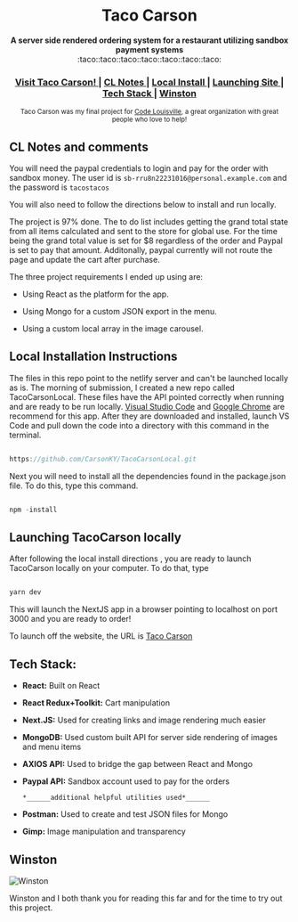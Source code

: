 <h1 align="center">Taco Carson</h1>

<div align="center">
  <strong>A server side rendered ordering system for a restaurant utilizing sandbox payment systems</strong>
</div>


<div align="center">
  :taco::taco::taco::taco::taco::taco::taco:
</div>




<div align="center">
  <h3>
    <a href="https://tacocarson.netlify.app">
      Visit Taco Carson!
    </a>
    <span> | </span>
    <a href="#">
      CL Notes
    </a>
    <span> | </span>
    <a href="#">
      Local Install
    </a>
    <span> | </span>
    <!-- <a href="#"> -->
    <!--   CLI -->
    <!-- </a> -->
    <!-- <span> | </span> -->
    <a href="#">
      Launching Site
    </a>
    <span> | </span>
    <a href="#">
      Tech Stack
    </a>
    <span> | </span>
     <a href="#">
      Winston
    </a>
  </h3>
</div>


<div align="center">

  <sub>Taco Carson was my final project for <a href=https://codelouisville.org>Code Louisville</a>, a great organization with great people who love to help!

</div>

## CL Notes and comments

  You will need the paypal credentials to login and pay for the order with sandbox money. The user id is `sb-rru8n22231016@personal.example.com` and the password is `tacostacos`
  
  You will also need to follow the directions below to install and run locally.

   The project is 97% done.  The to do list includes getting the grand total state from all items calculated and sent to the store for global use.   For the time being the grand total value is set for $8 regardless of the order and Paypal is set to pay that amount.  Additonally, paypal currently will not route the page and update the cart after purchase.

  The three project requirements I ended up using are:

 - Using React as the platform for the app.

- Using Mongo for a custom JSON export in the menu.

- Using a custom local array in the image carousel.


## Local Installation Instructions

  The files in this repo point to the netlify server and can't be launched locally as is.  The morning of submission, I created a new repo called TacoCarsonLocal.  These files have the API pointed correctly when running and are ready to be run locally. <a href=https://code.visualstudio.com>Visual Studio Code</a> and <a href=https://www.google.com/chrome>Google Chrome</a> are recommend for this app.  After they are downloaded and installed, launch VS Code and pull down the code into a directory with this command in the terminal.


  ```js

https://github.com/CarsonKY/TacoCarsonLocal.git

```

  Next you will need to install all the dependencies found in the package.json file.  To do this, type this command.

```js

npm -install

```

  

## Launching TacoCarson locally

 

  After following the local install directions , you are ready to launch TacoCarson locally on your computer.  To do that, type

```js

yarn dev

```

  This will launch the NextJS app in a browser pointing to localhost on port 3000 and you are ready to order! 

  To launch off the website, the URL is <a href=https://tacocarson.netlify.com>Taco Carson</a>


## Tech Stack:

- __React:__ Built on React

- __React Redux+Toolkit:__ Cart manipulation

- __Next.JS:__ Used for creating links and image rendering much easier

- __MongoDB:__ Used custom built API for server side rendering of images and menu items

- __AXIOS API:__ Used to bridge the gap between React and Mongo

- __Paypal API:__ Sandbox account used to pay for the orders
 

   `*______additional helpful utilities used*______`

- __Postman:__ Used to create and test JSON files for Mongo

- __Gimp:__ Image manipulation and transparency

## Winston

![Winston](https://carsonh.com/images/rsz_winston2.png)

Winston and I both thank you for reading this far and for the time to try out this project.
